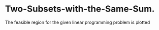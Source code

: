 # Two-Subsets-with-the-Same-Sum.
The feasible region for the given linear programming problem is plotted

